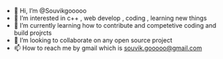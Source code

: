 - 👋 Hi, I’m @Souvikgooooo
- 👀 I’m interested in c++ , web develop , coding , learning new things
- 🌱 I’m currently learning how to contribute and competetive coding and build projrcts
- 💞️ I’m looking to collaborate on any open source project
- 📫 How to reach me by gmail which is souvik.gooooo@gmail.com

<!---
Souvikgooooo/Souvikgooooo is a ✨ special ✨ repository because its `README.md` (this file) appears on your GitHub profile.
You can click the Preview link to take a look at your changes.
--->

